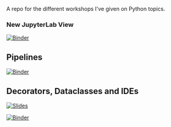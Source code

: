 A repo for the different workshops I've given on Python topics.

### New JupyterLab View
[![Binder](https://mybinder.org/badge_logo.svg)](https://mybinder.org/v2/gh/DanielTemesgen/python-workshops/master?urlpath=lab)

## Pipelines
[![Binder](https://mybinder.org/badge_logo.svg)](https://mybinder.org/v2/gh/DanielTemesgen/python-workshops/master?filepath=%2FPipelines%2FPipelines.ipynb)

## Decorators, Dataclasses and IDEs
[![Slides](https://img.shields.io/badge/Launch-Slides-brightgreen)](https://danieltemesgen.github.io/python-workshops/Decorators_Dataclasses_IDEs/#/)

[![Binder](https://mybinder.org/badge_logo.svg)](https://mybinder.org/v2/gh/DanielTemesgen/python-workshops/master?filepath=%2FDecorators_Dataclasses_IDEs%2FDecorators_Dataclasses_IDEs.ipynb)
